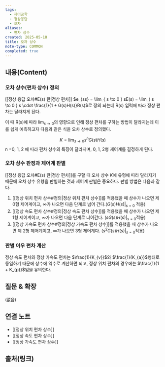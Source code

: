 ```yaml
---
tags:
  - 제어공학
  - 정상응답
  - 오차
aliases:
  - 편차 상수
created: 2025-05-18
title: 오차 상수
note-type: COMMON
completed: true
---
```


## 내용(Content)
### 오차 상수(편차 상수) 정의
[[정상 응답 오차#E(s) 란|정상 편차]] $e_{ss} = \lim_{ s \to 0 } sE(s) = \lim_{ s \to 0 } s \cdot \frac{1}{1 + G(s)H(s)}R(s)$로 정의 되는데 R(s) 입력에 따라 정상 편차는 달라지게 된다. 

이 때 R(s)에 따라 $\lim_{ s \to 0 }$의 영향으로 인해 정상 편차를 구하는 방법이 달라지는데 이를 쉽게 예측하고자 다음과 같은 식을 오차 상수로 정의했다.

$$
K = \lim_{ s \to 0 } s^{n}G(s)H(s)
$$
n =0, 1, 2 에 따라 편차 상수의 특징이 달라지며, 0, 1, 2형 제어계를 결정하게 된다.

### 오차 상수 판정과 제어계 판별
[[정상 응답 오차#E(s) 란|정상 편차]]를 구할 때  오차 상수 $K$에 유형에 따라 달라지기 때문에 오차 상수 유형을 판별하는 것과 제어계 판별은 중요하다. 판별 방법은 다음과 같다.

1. [[정상 위치 편차 상수#정의|정상 위치 편차 상수]]를 적용했을 때 상수가 나오면 제 0형 제어계이고, $\infty$가 나오면 다음 단계로 넘어 간다.($G(s)H(s)|_{s=0}$ 적용)
2. [[정상 속도 편차 상수#정의|정상 속도 편차 상수]]를 적용했을 때 상수가 나오면 제 1형 제어계이고, $\infty$가 나오면 다음 단계로 너어간다. ($sG(s)H(s)|_{s=0}$적용)
3. [[정상 가속도 편차 상수#정의|정상 가속도 편차 상수]]를 적용했을 때 상수가 나오면 제 2형 제어계이고, $\infty$가 나오면 3형 제어계다. ($s^{2}G(s)H(s)|_{s=0}$적용)

### 판별 이우 편차 계산

정상 속도 편차와 정상 가속도 편차는 $\frac{1}{K_{v}}$와 $\frac{1}{K_{a}}$형태로 동일하기 때문에 상수에 역수로 계산하면 되고, 정상 위치 편차의 경우에는 $\frac{1}{1 + K_{p}}$임을 유의한다.


## 질문 & 확장

(없음)

## 연결 노트
- [[정상 위치 편차 상수]]
- [[정상 속도 편차 상수]]
- [[정상 가속도 편차 상수]]
## 출처(링크)
